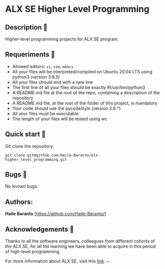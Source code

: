 # ALX SE Higher Level Programming  

## Description :speech_balloon:
Higher-level programming projects for ALX SE program.

## Requeriments :bookmark_tabs:

* Allowed editors: ```vi```, ```vim```, ```emacs```
* All your files will be interpreted/compiled on Ubuntu 20.04 LTS using python3 (version 3.8.5)
* All your files should end with a new line
* The first line of all your files should be exactly #!/usr/bin/python3
* A README.md file at the root of the repo, containing a description of the repository
* A README.md file, at the root of the folder of this project, is mandatory
* Your code should use the pycodestyle (version 2.8.*)
* All your files must be executable
* The length of your files will be tested using wc

## Quick start :runner:
Git clone the repository:

```
git clone git@github.com:Haile-Baranto/alx-higher_level_programming.git
```

## Bugs :loudspeaker:
No known bugs.


## Authors:
**Haile Baranto** [https://github.com/Haile-Baranto/)

## Acknowledgements :pray:
Thanks to all the software engineers, colleagues from different cohorts of the ALX SE, for all the learning we have been able to acquire in this period of high-level programming.

For more information about ALX SE, visit this [link](https://www.alxafrica.com/software-engineering/).
~     
